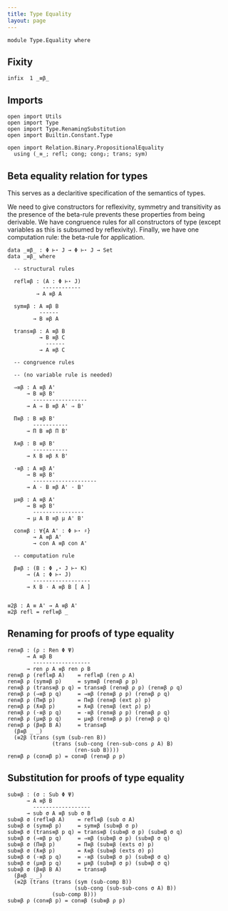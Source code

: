 ```yaml
---
title: Type Equality
layout: page
---
```


```
module Type.Equality where
```

## Fixity

```
infix  1 _≡β_
```

## Imports

```
open import Utils
open import Type
open import Type.RenamingSubstitution
open import Builtin.Constant.Type

open import Relation.Binary.PropositionalEquality
  using (_≡_; refl; cong; cong₂; trans; sym)
```

## Beta equality relation for types

This serves as a declaritive specification of the semantics of types.

We need to give constructors for reflexivity, symmetry and
transitivity as the presence of the beta-rule prevents these
properties from being derivable. We have congruence rules for all
constructors of type (except variables as this is subsumed by
reflexivity). Finally, we have one computation rule: the beta-rule for
application.

```
data _≡β_ : Φ ⊢⋆ J → Φ ⊢⋆ J → Set
data _≡β_ where

  -- structural rules

  refl≡β : (A : Φ ⊢⋆ J)
           ------------
         → A ≡β A
    
  sym≡β : A ≡β B
          ------
        → B ≡β A

  trans≡β : A ≡β B
          → B ≡β C
            ------
          → A ≡β C

  -- congruence rules

  -- (no variable rule is needed)
 
  ⇒≡β : A ≡β A'
      → B ≡β B'
        -----------------
      → A ⇒ B ≡β A' ⇒ B'
    
  Π≡β : B ≡β B'
        -----------
      → Π B ≡β Π B'
    
  ƛ≡β : B ≡β B'
        -----------
      → ƛ B ≡β ƛ B'
    
  ·≡β : A ≡β A'
      → B ≡β B'
        --------------------
      → A · B ≡β A' · B'
    
  μ≡β : A ≡β A'
      → B ≡β B'
        ----------------
      → μ A B ≡β μ A' B'

  con≡β : ∀{A A' : Φ ⊢⋆ ♯}
        → A ≡β A'
        → con A ≡β con A'

  -- computation rule

  β≡β : (B : Φ ,⋆ J ⊢⋆ K)
      → (A : Φ ⊢⋆ J)
        ------------------
      → ƛ B · A ≡β B [ A ]
    
```

```
≡2β : A ≡ A' → A ≡β A'
≡2β refl = refl≡β _
```

## Renaming for proofs of type equality

```
ren≡β : (ρ : Ren Φ Ψ)
      → A ≡β B
        ------------------
      → ren ρ A ≡β ren ρ B
ren≡β ρ (refl≡β A)    = refl≡β (ren ρ A)
ren≡β ρ (sym≡β p)     = sym≡β (ren≡β ρ p)
ren≡β ρ (trans≡β p q) = trans≡β (ren≡β ρ p) (ren≡β ρ q)
ren≡β ρ (⇒≡β p q)     = ⇒≡β (ren≡β ρ p) (ren≡β ρ q)
ren≡β ρ (Π≡β p)       = Π≡β (ren≡β (ext ρ) p)
ren≡β ρ (ƛ≡β p)       = ƛ≡β (ren≡β (ext ρ) p)
ren≡β ρ (·≡β p q)     = ·≡β (ren≡β ρ p) (ren≡β ρ q)
ren≡β ρ (μ≡β p q)     = μ≡β (ren≡β ρ p) (ren≡β ρ q)
ren≡β ρ (β≡β B A)     = trans≡β
  (β≡β _ _)
  (≡2β (trans (sym (sub-ren B))
              (trans (sub-cong (ren-sub-cons ρ A) B)
                     (ren-sub B))))
ren≡β ρ (con≡β p) = con≡β (ren≡β ρ p)
```

## Substitution for proofs of type equality

```
sub≡β : (σ : Sub Φ Ψ)
      → A ≡β B
        ------------------
      → sub σ A ≡β sub σ B
sub≡β σ (refl≡β A)    = refl≡β (sub σ A)
sub≡β σ (sym≡β p)     = sym≡β (sub≡β σ p)
sub≡β σ (trans≡β p q) = trans≡β (sub≡β σ p) (sub≡β σ q) 
sub≡β σ (⇒≡β p q)     = ⇒≡β (sub≡β σ p) (sub≡β σ q)
sub≡β σ (Π≡β p)       = Π≡β (sub≡β (exts σ) p)
sub≡β σ (ƛ≡β p)       = ƛ≡β (sub≡β (exts σ) p)
sub≡β σ (·≡β p q)     = ·≡β (sub≡β σ p) (sub≡β σ q)
sub≡β σ (μ≡β p q)     = μ≡β (sub≡β σ p) (sub≡β σ q)
sub≡β σ (β≡β B A)     = trans≡β
  (β≡β _ _)
  (≡2β (trans (trans (sym (sub-comp B))
                     (sub-cong (sub-sub-cons σ A) B))
              (sub-comp B)))
sub≡β ρ (con≡β p) = con≡β (sub≡β ρ p)
```

